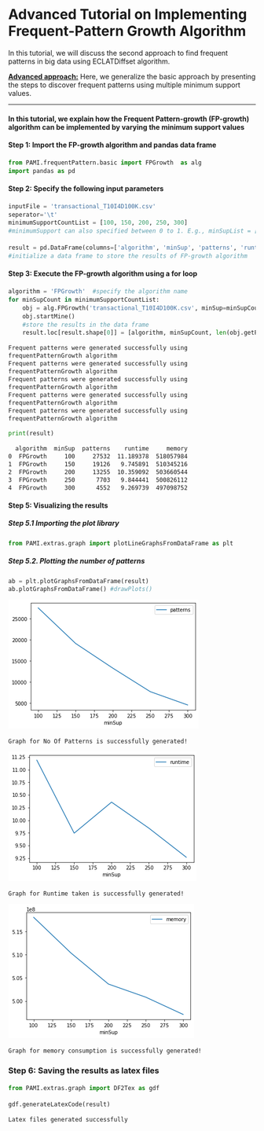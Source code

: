 # Advanced Tutorial on Implementing Frequent-Pattern Growth Algorithm

In this tutorial, we will discuss the second approach to find frequent patterns in big data using ECLATDiffset algorithm.

[__Advanced approach:__](#advApproach) Here, we generalize the basic approach by presenting the steps to discover frequent patterns using multiple minimum support values.

***

#### In this tutorial, we explain how the Frequent Pattern-growth (FP-growth) algorithm  can be implemented by varying the minimum support values

#### Step 1: Import the FP-growth algorithm and pandas data frame


```python
from PAMI.frequentPattern.basic import FPGrowth  as alg
import pandas as pd
```

#### Step 2: Specify the following input parameters


```python
inputFile = 'transactional_T10I4D100K.csv'
seperator='\t'
minimumSupportCountList = [100, 150, 200, 250, 300] 
#minimumSupport can also specified between 0 to 1. E.g., minSupList = [0.005, 0.006, 0.007, 0.008, 0.009]

result = pd.DataFrame(columns=['algorithm', 'minSup', 'patterns', 'runtime', 'memory']) 
#initialize a data frame to store the results of FP-growth algorithm
```

#### Step 3: Execute the FP-growth algorithm using a for loop


```python
algorithm = 'FPGrowth'  #specify the algorithm name
for minSupCount in minimumSupportCountList:
    obj = alg.FPGrowth('transactional_T10I4D100K.csv', minSup=minSupCount, sep=seperator)
    obj.startMine()
    #store the results in the data frame
    result.loc[result.shape[0]] = [algorithm, minSupCount, len(obj.getPatterns()), obj.getRuntime(), obj.getMemoryRSS()]

```

    Frequent patterns were generated successfully using frequentPatternGrowth algorithm
    Frequent patterns were generated successfully using frequentPatternGrowth algorithm
    Frequent patterns were generated successfully using frequentPatternGrowth algorithm
    Frequent patterns were generated successfully using frequentPatternGrowth algorithm
    Frequent patterns were generated successfully using frequentPatternGrowth algorithm



```python
print(result)
```

      algorithm  minSup  patterns    runtime     memory
    0  FPGrowth     100     27532  11.189378  518057984
    1  FPGrowth     150     19126   9.745891  510345216
    2  FPGrowth     200     13255  10.359092  503660544
    3  FPGrowth     250      7703   9.844441  500826112
    4  FPGrowth     300      4552   9.269739  497098752


#### Step 5: Visualizing the results

##### Step 5.1 Importing the plot library


```python
from PAMI.extras.graph import plotLineGraphsFromDataFrame as plt
```

##### Step 5.2. Plotting the number of patterns


```python
ab = plt.plotGraphsFromDataFrame(result)
ab.plotGraphsFromDataFrame() #drawPlots()
```


    
![png](output_15_0.png)
    


    Graph for No Of Patterns is successfully generated!



    
![png](output_15_2.png)
    


    Graph for Runtime taken is successfully generated!



    
![png](output_15_4.png)
    


    Graph for memory consumption is successfully generated!


### Step 6: Saving the results as latex files

```python
from PAMI.extras.graph import DF2Tex as gdf

gdf.generateLatexCode(result)
```

    Latex files generated successfully

